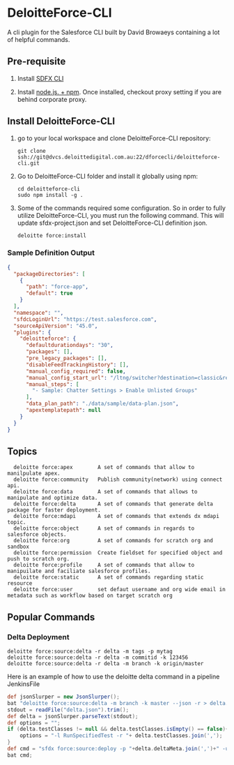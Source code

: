 # DeloitteForce-CLI

A cli plugin for the Salesforce CLI built by David Browaeys containing a lot of helpful commands. 

## Pre-requisite
1. Install [SDFX CLI](https://developer.salesforce.com/tools/sfdxcli) 

2. Install [node.js. + npm](https://nodejs.org/en/). 
Once installed, checkout proxy setting if you are behind corporate proxy.

## Install DeloitteForce-CLI

1. go to your local workspace and clone DeloitteForce-CLI repository:

    ```shell
    git clone ssh://git@dvcs.deloittedigital.com.au:22/dforcecli/deloitteforce-cli.git
    ``` 

2. Go to DeloitteForce-CLI folder and install it globally using npm: 

    ```shell
    cd deloitteforce-cli
    sudo npm install -g .
    ```
    
3.  Some of the commands required some configuration. So in order to fully utilize DeloitteForce-CLI, you must run the following command. This will update sfdx-project.json and set DeloitteForce-CLI definition json.
    ```shell
    deloitte force:install
    ``` 

### Sample Definition Output
  ```json
  {
    "packageDirectories": [
      {
        "path": "force-app",
        "default": true
      }
    ],
    "namespace": "",
    "sfdcLoginUrl": "https://test.salesforce.com",
    "sourceApiVersion": "45.0",
    "plugins": {
      "deloitteforce": {
        "defaultdurationdays": "30",
        "packages": [],
        "pre_legacy_packages": [],
        "disableFeedTrackingHistory": [],
        "manual_config_required": false,
        "manual_config_start_url": "/ltng/switcher?destination=classic&referrer=%2Flightning%2Fsetup%2FSetupOneHome%2Fhome",
        "manual_steps": [
          "- Sample: Chatter Settings > Enable Unlisted Groups"
        ],
        "data_plan_path": "./data/sample/data-plan.json",
        "apextemplatepath": null
      }
    }
  }
  ```

## Topics
  ```shell
    deloitte force:apex        A set of commands that allow to manilpulate apex.
    deloitte force:community   Publish community(network) using connect api.
    deloitte force:data        A set of commands that allows to manipulate and optimize data.
    deloitte force:delta       A set of commands that generate delta package for faster deployment.
    deloitte force:mdapi       A set of commands that extends dx mdapi topic.
    deloitte force:object      A set of commands in regards to salesforce objects.
    deloitte force:org         A set of commands for scratch org and sandbox
    deloitte force:permission  Create fieldset for specified object and push to scratch org.
    deloitte force:profile     A set of commands that allow to manipuilate and faciliate salesforce profiles.
    deloitte force:static      A set of commands regarding static resource
    deloitte force:user        set defaut username and org wide email in metadata such as workflow based on target scratch org
  ```

## Popular Commands

### Delta Deployment

  ```shell
  deloitte force:source:delta -r delta -m tags -p mytag
  deloitte force:source:delta -r delta -m commitid -k 123456
  deloitte force:source:delta -r delta -m branch -k origin/master
  ```
Here is an example of how to use the deloitte delta command in a pipeline JenkinsFile
  ```groovy
  def jsonSlurper = new JsonSlurper();
  bat "deloitte force:source:delta -m branch -k master --json -r > delta.json";
  stdout = readFile("delta.json").trim();
  def delta = jsonSlurper.parseText(stdout);
  def options = "";
  if (delta.testClasses != null && delta.testClasses.isEmpty() == false){
      options = "-l RunSpecifiedTest -r "+ delta.testClasses.join(',');
  }
  def cmd = "sfdx force:source:deploy -p "+delta.deltaMeta.join(',')+" -u prod -w 600 "+options;
  bat cmd;
  ```
